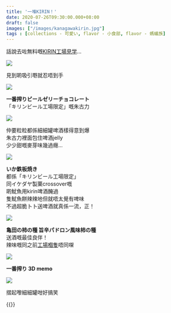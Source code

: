 ```yaml
---
title: '一堆KIRIN！'
date: 2020-07-26T09:30:00.000+08:00
draft: false
images: ["/images/kanagawakirin.jpg"]
tags : [collections - 可愛い, flavor - 小食部, flavor - 螞蟻族]
---
```


話說去咗無料嘅[KIRIN工場見学](https://hidie.net/kanagawa2d/)...  

![](/images/kanagawa2d24.jpg)

見到啲吸引嘢就忍唔到手  

![](/images/kanagawakirin.jpg)

**一番搾りビールゼリーチョコレート**  
「キリンビール工場限定」嘅朱古力   

![](/images/kanagawakirin1.jpg)

仲要粒粒都係細細罐啤酒樣得意到爆  
朱古力裡面包住啤酒jelly  
少少甜嘅麥芽味幾過癮...  

![](/images/kanagawakirin2.jpg)

**いか鉄板焼き**  
都係「キリンビール工場限定」  
同イケダヤ製菓crossover嘅  
啲魷魚用kirin啤酒醃過  
隻魷魚餅辣辣地但就唔太覺有啤味  
不過超脆卜卜送啤酒就真係一流，正！  

![](/images/kanagawakirin3.jpg)

**亀田の柿の種 旨辛パドロン風味柿の種**  
送酒嘅最佳良伴！  
辣味嘅同之前[工場嗰隻](https://hidie.net/kanagawa2d/)唔同㗎  

![](/images/kanagawakirin4.jpg)

**一番搾り 3D memo**  

![](/images/kanagawakirin5.jpg)

摺起嚟細細罐咁好搞笑  



{{<kanagawa>}}
